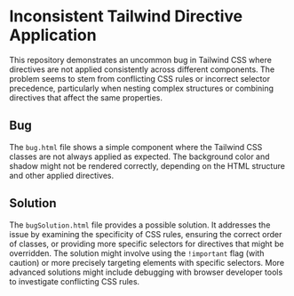 # Inconsistent Tailwind Directive Application

This repository demonstrates an uncommon bug in Tailwind CSS where directives are not applied consistently across different components.  The problem seems to stem from conflicting CSS rules or incorrect selector precedence, particularly when nesting complex structures or combining directives that affect the same properties.

## Bug
The `bug.html` file shows a simple component where the Tailwind CSS classes are not always applied as expected. The background color and shadow might not be rendered correctly, depending on the HTML structure and other applied directives.

## Solution
The `bugSolution.html` file provides a possible solution. It addresses the issue by examining the specificity of CSS rules, ensuring the correct order of classes, or providing more specific selectors for directives that might be overridden.  The solution might involve using the `!important` flag (with caution) or more precisely targeting elements with specific selectors.  More advanced solutions might include debugging with browser developer tools to investigate conflicting CSS rules.